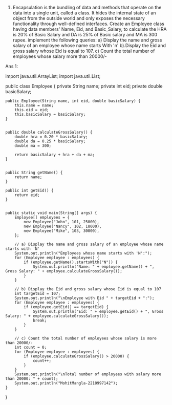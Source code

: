 1.	Encapsulation is the bundling of data and methods that operate on the data into a single unit, called a class. It hides the internal state of an object from the outside world and only exposes the necessary functionality through well-defined interfaces. 
Create an Employee class having data members' Name, Eid, and Basic_Salary, to calculate the HRA is 20% of Basic Salary and DA is 25% of Basic salary and MA is 300 rupee. implement the following queries:
  a) Display the name and gross salary of an employee whose name starts With 'n'
  b).Display the Eid and gross salary whose Eid is equal to 107.
  c)  Count the total number of employees whose salary more than 20000/-

Ans 1:

import java.util.ArrayList;
import java.util.List;

public class Employee {
    private String name;
    private int eid;
    private double basicSalary;

    
    public Employee(String name, int eid, double basicSalary) {
        this.name = name;
        this.eid = eid;
        this.basicSalary = basicSalary;
    }

    
    public double calculateGrossSalary() {
        double hra = 0.20 * basicSalary;
        double da = 0.25 * basicSalary;
        double ma = 300;

        return basicSalary + hra + da + ma;
    }

    
    public String getName() {
        return name;
    }

    public int getEid() {
        return eid;
    }

    
    public static void main(String[] args) {
        Employee[] employees = {
            new Employee("John", 101, 25000),
            new Employee("Nancy", 102, 18000),
            new Employee("Mike", 103, 30000),
        };

        // a) Display the name and gross salary of an employee whose name starts with 'N'
        System.out.println("Employees whose name starts with 'N':");
        for (Employee employee : employees) {
            if (employee.getName().startsWith("N")) {
                System.out.println("Name: " + employee.getName() + ", Gross Salary: " + employee.calculateGrossSalary());
            }
        }

        // b) Display the Eid and gross salary whose Eid is equal to 107
        int targetEid = 107;
        System.out.println("\nEmployee with Eid " + targetEid + ":");
        for (Employee employee : employees) {
            if (employee.getEid() == targetEid) {
                System.out.println("Eid: " + employee.getEid() + ", Gross Salary: " + employee.calculateGrossSalary());
                break; 
            }
        }

        // c) Count the total number of employees whose salary is more than 20000/-
        int count = 0;
        for (Employee employee : employees) {
            if (employee.calculateGrossSalary() > 20000) {
                count++;
            }
        }
        System.out.println("\nTotal number of employees with salary more than 20000: " + count);
        System.out.println("MohitMangla-2210997142");
    }
    
}
